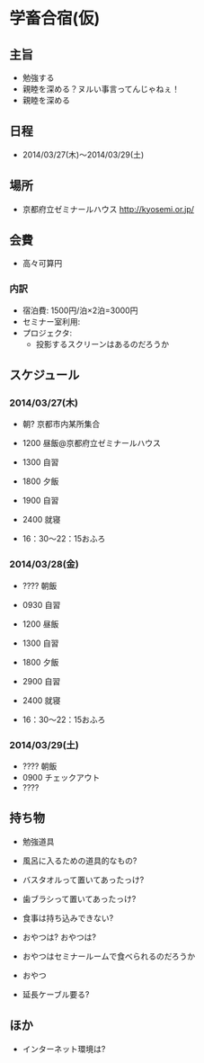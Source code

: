 # 学畜合宿(仮)

## 主旨

- 勉強する
- 親睦を深める？ヌルい事言ってんじゃねぇ！
- 親睦を深める

## 日程

- 2014/03/27(木)〜2014/03/29(土)

## 場所

- 京都府立ゼミナールハウス
http://kyosemi.or.jp/

## 会費

- 高々可算円

### 内訳
- 宿泊費: 1500円/泊×2泊=3000円
- セミナー室利用:
- プロジェクタ: 
  - 投影するスクリーンはあるのだろうか

## スケジュール

### 2014/03/27(木)
- 朝? 京都市内某所集合
- 1200 昼飯@京都府立ゼミナールハウス
- 1300 自習
- 1800 夕飯
- 1900 自習
- 2400 就寝

- 16：30～22：15おふろ

### 2014/03/28(金)
- ???? 朝飯
- 0930 自習
- 1200 昼飯
- 1300 自習
- 1800 夕飯
- 2900 自習
- 2400 就寝

- 16：30～22：15おふろ

### 2014/03/29(土)
- ???? 朝飯
- 0900 チェックアウト
- ????

## 持ち物

- 勉強道具

- 風呂に入るための道具的なもの?
- バスタオルって置いてあったっけ?
- 歯ブラシって置いてあったっけ?
- 食事は持ち込みできない?
- おやつは? おやつは?
- おやつはセミナールームで食べられるのだろうか
- おやつ

- 延長ケーブル要る?

## ほか
- インターネット環境は?


